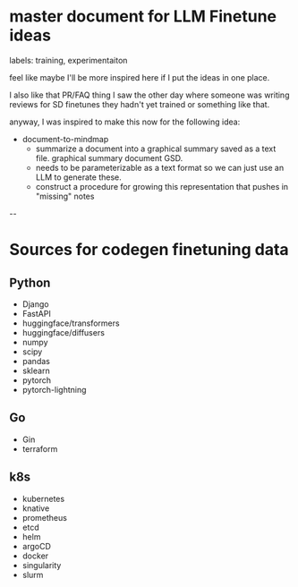 # master document for LLM Finetune ideas

labels: training, experimentaiton

feel like maybe I'll be more inspired here if I put the ideas in one place. 

I also like that PR/FAQ thing I saw the other day where someone was writing reviews for SD finetunes they hadn't yet trained or something like that.

anyway, I was inspired to make this now for the following idea:

* document-to-mindmap
  * summarize a document into a graphical summary saved as a text file. graphical summary document GSD.
  * needs to be parameterizable as a text format so we can just use an LLM to generate these.
  * construct a procedure for growing this representation that pushes in "missing" notes 

--

# Sources for codegen finetuning data

## Python

* Django
* FastAPI
* huggingface/transformers
* huggingface/diffusers
* numpy
* scipy
* pandas
* sklearn
* pytorch
* pytorch-lightning

## Go

* Gin
* terraform

## k8s

* kubernetes
* knative
* prometheus
* etcd
* helm
* argoCD
* docker
* singularity
* slurm
